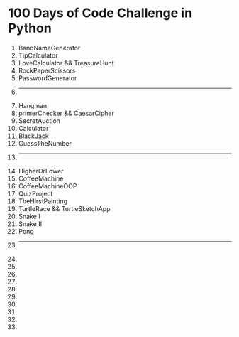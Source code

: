 # 100 Days of Code Challenge in Python 

1. BandNameGenerator 
2. TipCalculator
3. LoveCalculator && TreasureHunt
4. RockPaperScissors
5. PasswordGenerator
6. ***********************************
7. Hangman
8. primerChecker && CaesarCipher
9. SecretAuction
10. Calculator
11. BlackJack
12. GuessTheNumber
13. ***********************************
14. HigherOrLower
15. CoffeeMachine
16. CoffeeMachineOOP
17. QuizProject
18. TheHirstPainting
19. TurtleRace && TurtleSketchApp 
20. Snake I
21. Snake II
22. Pong
23. ***********************************
24. 
25. 
26. 
27. 
28. 
29. 
30. 
31. 
32. 
33. 
